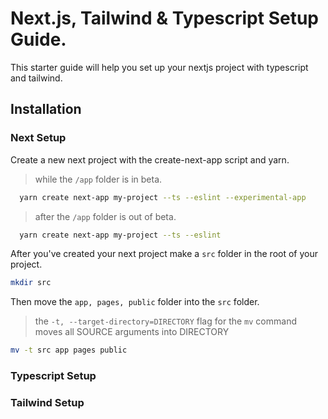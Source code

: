 # Next.js, Tailwind & Typescript Setup Guide.

This starter guide will help you set up your nextjs project with typescript and tailwind.

## Installation

### Next Setup

Create a new next project with the create-next-app script and yarn.

> while the `/app` folder is in beta.

```bash
  yarn create next-app my-project --ts --eslint --experimental-app
```

> after the `/app` folder is out of beta.

```bash
  yarn create next-app my-project --ts --eslint
```

After you've created your next project make a `src` folder in the root of your project.

```bash
mkdir src
```

Then move the `app, pages, public` folder into the `src` folder.

> the `-t, --target-directory=DIRECTORY` flag for the `mv` command moves all SOURCE arguments into DIRECTORY 

```bash
mv -t src app pages public
```

### Typescript Setup

### Tailwind Setup
